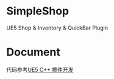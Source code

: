 # SimpleShop
 UE5 Shop & Inventory & QuickBar Plugin

# Document
代码参考[UE5 C++ 插件开发](http://t.csdn.cn/AwD98)